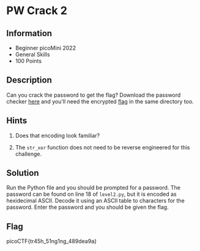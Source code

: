 # PW Crack 2

## Information

- Beginner picoMini 2022
- General Skills
- 100 Points

## Description

Can you crack the password to get the flag?
Download the password checker [here](https://artifacts.picoctf.net/c/13/level2.py) and you'll need the encrypted [flag](https://artifacts.picoctf.net/c/13/level2.flag.txt.enc-) in the same directory too.

## Hints

1. Does that encoding look familiar?

2. The `str_xor` function does not need to be reverse engineered for this challenge.

## Solution

Run the Python file and you should be prompted for a password. The password can be found on line 18 of `level2.py`, but it is encoded as hexidecimal ASCII. Decode it using an ASCII table to characters for the password. Enter the password and you should be given the flag.

## Flag

picoCTF{tr45h_51ng1ng_489dea9a}
